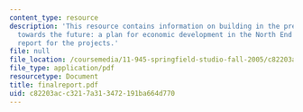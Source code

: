 ```yaml
---
content_type: resource
description: 'This resource contains information on building in the present, growing
  towards the future: a plan for economic development in the North End as the final
  report for the projects.'
file: null
file_location: /coursemedia/11-945-springfield-studio-fall-2005/c82203acc3217a313472191ba664d770_finalreport.pdf
file_type: application/pdf
resourcetype: Document
title: finalreport.pdf
uid: c82203ac-c321-7a31-3472-191ba664d770
---
```

